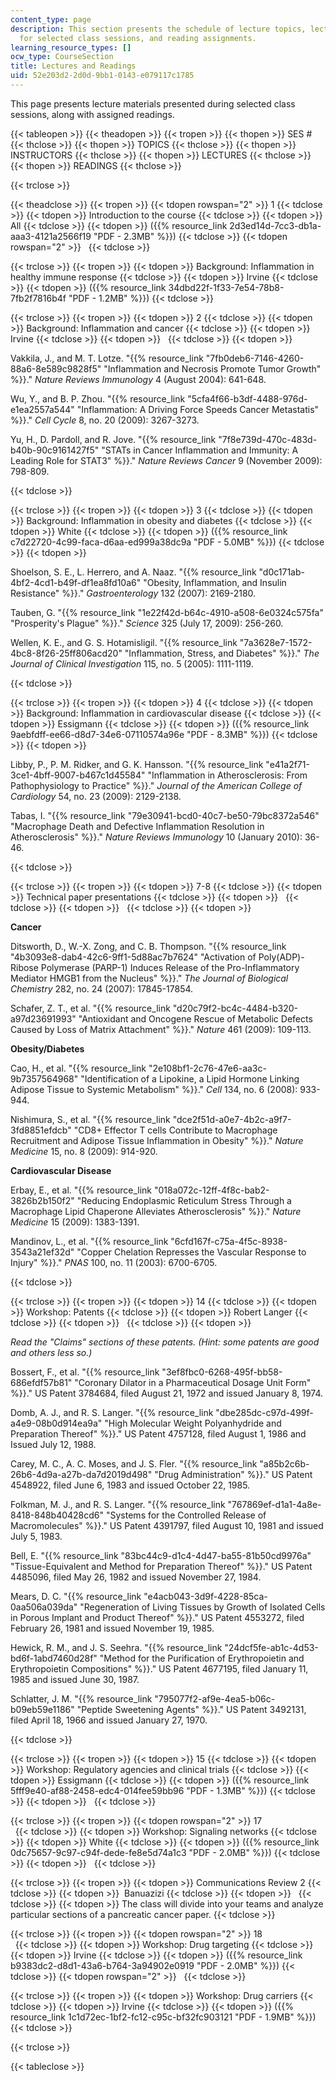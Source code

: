 ```yaml
---
content_type: page
description: This section presents the schedule of lecture topics, lecture slides
  for selected class sessions, and reading assignments.
learning_resource_types: []
ocw_type: CourseSection
title: Lectures and Readings
uid: 52e203d2-2d0d-9bb1-0143-e079117c1785
---
```


This page presents lecture materials presented during selected class sessions, along with assigned readings.

{{< tableopen >}}
{{< theadopen >}}
{{< tropen >}}
{{< thopen >}}
SES #
{{< thclose >}}
{{< thopen >}}
TOPICS
{{< thclose >}}
{{< thopen >}}
INSTRUCTORS
{{< thclose >}}
{{< thopen >}}
LECTURES
{{< thclose >}}
{{< thopen >}}
READINGS
{{< thclose >}}

{{< trclose >}}

{{< theadclose >}}
{{< tropen >}}
{{< tdopen rowspan="2" >}}
1
{{< tdclose >}}
{{< tdopen >}}
Introduction to the course
{{< tdclose >}}
{{< tdopen >}}
All
{{< tdclose >}}
{{< tdopen >}}
({{% resource_link 2d3ed14d-7cc3-db1a-aaa3-4121a2566f19 "PDF - 2.3MB" %}})
{{< tdclose >}}
{{< tdopen rowspan="2" >}}
 
{{< tdclose >}}

{{< trclose >}}
{{< tropen >}}
{{< tdopen >}}
Background: Inflammation in healthy immune response
{{< tdclose >}}
{{< tdopen >}}
Irvine
{{< tdclose >}}
{{< tdopen >}}
({{% resource_link 34dbd22f-1f33-7e54-78b8-7fb2f7816b4f "PDF - 1.2MB" %}})
{{< tdclose >}}

{{< trclose >}}
{{< tropen >}}
{{< tdopen >}}
2
{{< tdclose >}}
{{< tdopen >}}
Background: Inflammation and cancer
{{< tdclose >}}
{{< tdopen >}}
Irvine
{{< tdclose >}}
{{< tdopen >}}
 
{{< tdclose >}}
{{< tdopen >}}


Vakkila, J., and M. T. Lotze. "{{% resource_link "7fb0deb6-7146-4260-88a6-8e589c9828f5" "Inflammation and Necrosis Promote Tumor Growth" %}}." _Nature Reviews Immunology_ 4 (August 2004): 641-648.

Wu, Y., and B. P. Zhou. "{{% resource_link "5cfa4f66-b3df-4488-976d-e1ea2557a544" "Inflammation: A Driving Force Speeds Cancer Metastatis" %}}." _Cell Cycle_ 8, no. 20 (2009): 3267-3273.

Yu, H., D. Pardoll, and R. Jove. "{{% resource_link "7f8e739d-470c-483d-b40b-90c9161427f5" "STATs in Cancer Inflammation and Immunity: A Leading Role for STAT3" %}}." _Nature Reviews Cancer_ 9 (November 2009): 798-809.


{{< tdclose >}}

{{< trclose >}}
{{< tropen >}}
{{< tdopen >}}
3
{{< tdclose >}}
{{< tdopen >}}
Background: Inflammation in obesity and diabetes
{{< tdclose >}}
{{< tdopen >}}
White
{{< tdclose >}}
{{< tdopen >}}
({{% resource_link c7d22720-4c99-faca-d6aa-ed999a38dc9a "PDF - 5.0MB" %}})
{{< tdclose >}}
{{< tdopen >}}


Shoelson, S. E., L. Herrero, and A. Naaz. "{{% resource_link "d0c171ab-4bf2-4cd1-b49f-df1ea8fd10a6" "Obesity, Inflammation, and Insulin Resistance" %}}." _Gastroenterology_ 132 (2007): 2169-2180.

Tauben, G. "{{% resource_link "1e22f42d-b64c-4910-a508-6e0324c575fa" "Prosperity's Plague" %}}." _Science_ 325 (July 17, 2009): 256-260.

Wellen, K. E., and G. S. Hotamisligil. "{{% resource_link "7a3628e7-1572-4bc8-8f26-25ff806acd20" "Inflammation, Stress, and Diabetes" %}}." _The Journal of Clinical Investigation_ 115, no. 5 (2005): 1111-1119.


{{< tdclose >}}

{{< trclose >}}
{{< tropen >}}
{{< tdopen >}}
4
{{< tdclose >}}
{{< tdopen >}}
Background: Inflammation in cardiovascular disease
{{< tdclose >}}
{{< tdopen >}}
Essigmann
{{< tdclose >}}
{{< tdopen >}}
({{% resource_link 9aebfdff-ee66-d8d7-34e6-07110574a96e "PDF - 8.3MB" %}})
{{< tdclose >}}
{{< tdopen >}}


Libby, P., P. M. Ridker, and G. K. Hansson. "{{% resource_link "e41a2f71-3ce1-4bff-9007-b467c1d45584" "Inflammation in Atherosclerosis: From Pathophysiology to Practice" %}}." _Journal of the American College of Cardiology_ 54, no. 23 (2009): 2129-2138.

Tabas, I. "{{% resource_link "79e30941-bcd0-40c7-be50-79bc8372a546" "Macrophage Death and Defective Inflammation Resolution in Atherosclerosis" %}}." _Nature Reviews Immunology_ 10 (January 2010): 36-46.


{{< tdclose >}}

{{< trclose >}}
{{< tropen >}}
{{< tdopen >}}
7-8
{{< tdclose >}}
{{< tdopen >}}
Technical paper presentations
{{< tdclose >}}
{{< tdopen >}}
 
{{< tdclose >}}
{{< tdopen >}}
 
{{< tdclose >}}
{{< tdopen >}}


**Cancer**

Ditsworth, D., W.-X. Zong, and C. B. Thompson. "{{% resource_link "4b3093e8-dab4-42c6-9ff1-5d88ac7b7624" "Activation of Poly(ADP)-Ribose Polymerase (PARP-1) Induces Release of the Pro-Inflammatory Mediator HMGB1 from the Nucleus" %}}." _The Journal of Biological Chemistry_ 282, no. 24 (2007): 17845-17854.

Schafer, Z. T., et al. "{{% resource_link "d20c79f2-bc4c-4484-b320-a97d23691993" "Antioxidant and Oncogene Rescue of Metabolic Defects Caused by Loss of Matrix Attachment" %}}." _Nature_ 461 (2009): 109-113.

**Obesity/Diabetes**

Cao, H., et al. "{{% resource_link "2e108bf1-2c76-47e6-aa3c-9b7357564968" "Identification of a Lipokine, a Lipid Hormone Linking Adipose Tissue to Systemic Metabolism" %}}." _Cell_ 134, no. 6 (2008): 933-944.

Nishimura, S., et al. "{{% resource_link "dce2f51d-a0e7-4b2c-a9f7-3fd8851efdcb" "CD8+ Effector T cells Contribute to Macrophage Recruitment and Adipose Tissue Inflammation in Obesity" %}}." _Nature Medicine_ 15, no. 8 (2009): 914-920.

**Cardiovascular Disease**

Erbay, E., et al. "{{% resource_link "018a072c-12ff-4f8c-bab2-3826b2b150f2" "Reducing Endoplasmic Reticulum Stress Through a Macrophage Lipid Chaperone Alleviates Atherosclerosis" %}}." _Nature Medicine_ 15 (2009): 1383-1391.

Mandinov, L., et al. "{{% resource_link "6cfd167f-c75a-4f5c-8938-3543a21ef32d" "Copper Chelation Represses the Vascular Response to Injury" %}}." _PNAS_ 100, no. 11 (2003): 6700-6705.


{{< tdclose >}}

{{< trclose >}}
{{< tropen >}}
{{< tdopen >}}
14
{{< tdclose >}}
{{< tdopen >}}
Workshop: Patents
{{< tdclose >}}
{{< tdopen >}}
Robert Langer
{{< tdclose >}}
{{< tdopen >}}
 
{{< tdclose >}}
{{< tdopen >}}


_Read the "Claims" sections of these patents. (Hint: some patents are good and others less so.)_

Bossert, F., et al. "{{% resource_link "3ef8fbc0-6268-495f-bb58-686efdf57b81" "Coronary Dilator in a Pharmaceutical Dosage Unit Form" %}}." US Patent 3784684, filed August 21, 1972 and issued January 8, 1974.

Domb, A. J., and R. S. Langer. "{{% resource_link "dbe285dc-c97d-499f-a4e9-08b0d914ea9a" "High Molecular Weight Polyanhydride and Preparation Thereof" %}}." US Patent 4757128, filed August 1, 1986 and Issued July 12, 1988.

Carey, M. C., A. C. Moses, and J. S. Fler. "{{% resource_link "a85b2c6b-26b6-4d9a-a27b-da7d2019d498" "Drug Administration" %}}." US Patent 4548922, filed June 6, 1983 and issued October 22, 1985.

Folkman, M. J., and R. S. Langer. "{{% resource_link "767869ef-d1a1-4a8e-8418-848b40428cd6" "Systems for the Controlled Release of Macromolecules" %}}." US Patent 4391797, filed August 10, 1981 and issued July 5, 1983.

Bell, E. "{{% resource_link "83bc44c9-d1c4-4d47-ba55-81b50cd9976a" "Tissue-Equivalent and Method for Preparation Thereof" %}}." US Patent 4485096, filed May 26, 1982 and issued November 27, 1984.

Mears, D. C. "{{% resource_link "e4acb043-3d9f-4228-85ca-0aa506a039da" "Regeneration of Living Tissues by Growth of Isolated Cells in Porous Implant and Product Thereof" %}}." US Patent 4553272, filed February 26, 1981 and issued November 19, 1985.

Hewick, R. M., and J. S. Seehra. "{{% resource_link "24dcf5fe-ab1c-4d53-bd6f-1abd7460d28f" "Method for the Purification of Erythropoietin and Erythropoietin Compositions" %}}." US Patent 4677195, filed January 11, 1985 and issued June 30, 1987.

Schlatter, J. M. "{{% resource_link "795077f2-af9e-4ea5-b06c-b09eb59e1186" "Peptide Sweetening Agents" %}}." US Patent 3492131, filed April 18, 1966 and issued January 27, 1970.


{{< tdclose >}}

{{< trclose >}}
{{< tropen >}}
{{< tdopen >}}
15
{{< tdclose >}}
{{< tdopen >}}
Workshop: Regulatory agencies and clinical trials
{{< tdclose >}}
{{< tdopen >}}
Essigmann
{{< tdclose >}}
{{< tdopen >}}
({{% resource_link 5fff9e40-af88-2458-edc4-014fee59bb96 "PDF - 1.3MB" %}})
{{< tdclose >}}
{{< tdopen >}}
 
{{< tdclose >}}

{{< trclose >}}
{{< tropen >}}
{{< tdopen rowspan="2" >}}
17  
 
{{< tdclose >}}
{{< tdopen >}}
Workshop: Signaling networks
{{< tdclose >}}
{{< tdopen >}}
White
{{< tdclose >}}
{{< tdopen >}}
({{% resource_link 0dc75657-9c97-c94f-dede-fe8e5d74a1c3 "PDF - 2.0MB" %}})
{{< tdclose >}}
{{< tdopen >}}
 
{{< tdclose >}}

{{< trclose >}}
{{< tropen >}}
{{< tdopen >}}
Communications Review 2
{{< tdclose >}}
{{< tdopen >}}
 Banuazizi
{{< tdclose >}}
{{< tdopen >}}
 
{{< tdclose >}}
{{< tdopen >}}
The class will divide into your teams and analyze particular sections of a pancreatic cancer paper.
{{< tdclose >}}

{{< trclose >}}
{{< tropen >}}
{{< tdopen rowspan="2" >}}
18  
 
{{< tdclose >}}
{{< tdopen >}}
Workshop: Drug targeting
{{< tdclose >}}
{{< tdopen >}}
Irvine
{{< tdclose >}}
{{< tdopen >}}
({{% resource_link b9383dc2-d8d1-43a6-b764-3a94902e0919 "PDF - 2.0MB" %}})
{{< tdclose >}}
{{< tdopen rowspan="2" >}}
 
{{< tdclose >}}

{{< trclose >}}
{{< tropen >}}
{{< tdopen >}}
Workshop: Drug carriers
{{< tdclose >}}
{{< tdopen >}}
Irvine
{{< tdclose >}}
{{< tdopen >}}
({{% resource_link 1c1d72ec-1bf2-fc12-c95c-bf32fc903121 "PDF - 1.9MB" %}})
{{< tdclose >}}

{{< trclose >}}

{{< tableclose >}}